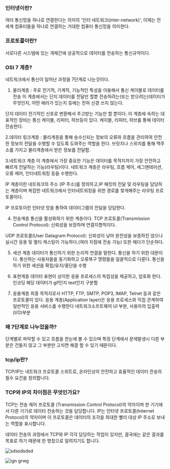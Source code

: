 ### 인터넷이란?
여러 통신망을 하나로 연결한다는 의미의 '인터 네트워크(inter-network)',
이제는 전 세계 컴퓨터들을 하나로 연결하는 거대한 컴퓨터 통신망을 의미한다.

### 프로토콜이란?
서로다른 시스템에 있는 개체간에 성공적으로 데이터를 전송하는 통신규약이다.

### OSI 7 계층?
네트워크에서 통신이 일어난 과정을 7단계로 나눈것이다.
1. 물리계층 : 주로 전기적, 기계적, 기능적인 특성을 이용해서 통신 케이블로 데이터를 전송
이 계층에서는 단지 데이터를 전달만 할뿐 전송하려는(또는 받으려는)데이터가 무엇인지, 어떤 에러가 있는지 등에는 전혀 신경 쓰지 않는다. 

단지 데이터 전기적인 신호로 변환해서 주고받는 기능만 할 뿐이다. 이 계층에 속하는 대표적인 장비는 통신 케이블, 리피터, 허브등이 있다.
케이블, 리피터, 허브를 통해 데이터 전송한다.

2.데이터 링크계층
: 물리계층을 통해 송수신되는 정보의 오류와 흐름을 관리하여 안전한 정보의 전달을 수행할 수 있도록 도와주는 역할을 한다. 
브릿지나 스위치를 통해 맥주소를 가지고 물리계층에서 받은 정보를 전달함.

3.네트워크 계층
이 계층에서 가장 중요한 기능은 데이터를 목적지까지 가장 안전하고 빠르게 전달하는 기능(라우팅)이다. 
네트워크 계층은 라우팅, 흐름 제어, 세그멘테이션, 오류 제어, 인터네트워킹 등을 수행한다. 

IP 계층이란 네트워크의 주소 (IP 주소)를 정의하고,IP 패킷의 전달 및 라우팅을 담당하는 계층이며 복잡한 네트워크에서 인터네트워킹을 위한 경로를 찾게해주는 라우팅 프로토콜이다.

IP 프로토이란 인터넷 망을 통하여 데이터그램의 전달을 당담한다.

4. 전송계층
통신을 활성화하기 위한 계층이다. 
TCP 프로토콜(Transmission Control Protocol): 신뢰성을 보장하며 연결지향적이다.

UDP 프로토콜(User Datagram Protocol): 신뢰성이 낮아 완전성을 보증하진 않으나 실시간 응용 및 멀티 캐스팅이 가능하다.(여러 지점에 전송 가능) 또한 헤더가 단순하다.


5. 세션 계층
데이터가 통신하기 위한 논리적 연결을 말한다. 통신을 하기 위한 대문이다.
통신하는 사용자들을 동기화하고 오류복구 명령들을 일괄적으로 다룬다. 
통신을 하기 위한 세션을 확립/유지/중단을 수행

6. 표현계층
데이터 표현이 상이한 응용 프로세스의 독립성을 제공하고, 암호화 한다.
인코딩 해당 데이터가 gif인지 text인지 구분함

7. 응용계층
최종 목적지로서 HTTP, FTP, SMTP, POP3, IMAP, Telnet 등과 같은 프로토콜이 있다. 
응용 계층(Application layer)은 응용 프로세스와 직접 관계하여 일반적인 응용 서비스를 수행한다
네트워크소프트웨어 UI 부분, 사용자의 입출력(I/O)부분

### 왜 7단계로 나누었을까?
단계별로 파악할 수 있고 흐름을 한눈에 볼 수 있으며 특정 단계에서 문제발생시 다른 부분은 건들지 않고 그 부분만 고치면 해결 할 수 있기 때문이다.


### tcp/ip란?
TCP/IP는 네트워크 프로토콜 스위트로, 온라인상의 안전하고 효율적인 데이터 전송의 필수 요건을 정의합니다.

### TCP와 IP의 차이점은 무엇인가요?
TCP는 전송 제어 프로토콜 (Transmission Control Protocol)의 약자이며 한 기기에서 다른 기기로 데이터 전송하는 것을 담당합니다. IP는 인터넷 프로토콜(Internet Protocol)의 약자이며 이 프로토콜은 데이터의 조각을 최대한 빨리 대상 IP 주소로 보내는 역할을 표시합니다.

데이터 전송의 과정에서 TCP와 IP 각각 담당하는 작업이 있지만, 결국에는 같은 결과를 목표로 하기 때문에 한 명칭으로 알려지기도 합니다.

![sdssdsdsd](https://user-images.githubusercontent.com/104800090/208174489-cf1929ce-31a7-4450-9095-f5fc341fea7b.png)

![ign grwg](https://user-images.githubusercontent.com/104800090/208174508-22eb773a-ec3c-47e2-af2a-19049a46f103.png)

